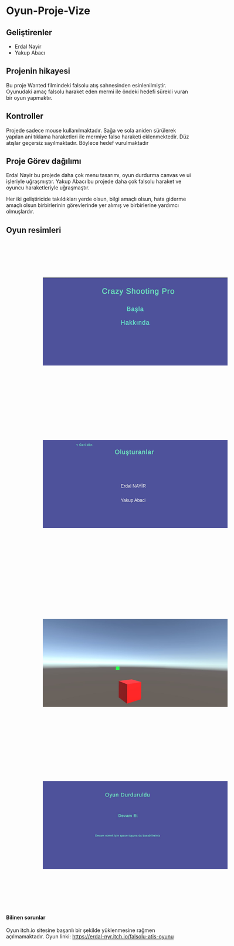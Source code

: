 # Oyun-Proje-Vize


## Geliştirenler

  * Erdal Nayir
  * Yakup Abacı
  
 
## Projenin hikayesi

Bu proje Wanted filmindeki falsolu atış sahnesinden esinlenilmiştir. Oyunudaki amaç falsolu haraket eden mermi ile öndeki hedefi sürekli vuran bir oyun yapmaktır.

## Kontroller

Projede sadece mouse kullanılmaktadır. Sağa ve sola aniden sürülerek yapılan ani tıklama haraketleri ile mermiye falso haraketi eklenmektedir. Düz atışlar geçersiz sayılmaktadır. Böylece hedef vurulmaktadır

## Proje Görev dağılımı

Erdal Nayir bu projede daha çok menu tasarımı, oyun durdurma canvas ve ui işleriyle uğraşmıştır.
Yakup Abacı bu projede daha çok falsolu haraket ve  oyuncu haraketleriyle uğraşmaştır. 

Her iki geliştiricide takıldıkları yerde olsun, bilgi amaçlı olsun, hata giderme amaçlı olsun birbirlerinin görevlerinde yer alımış ve birbirlerine yardımcı olmuşlardır.

## Oyun resimleri

<p float="left">
  <img src="https://github.com/ErdalNayir/Oyun-Proje-Vize/blob/main/Oyun%20Resimleri/1.JPG" width="600" height="240" style="margin:100px"/>
  <img src="https://github.com/ErdalNayir/Oyun-Proje-Vize/blob/main/Oyun%20Resimleri/2.JPG" width="600" height="240" style="margin:100px"/> 
</p>
</br>
<p float="left">
  <img src="https://github.com/ErdalNayir/Oyun-Proje-Vize/blob/main/Oyun%20Resimleri/3.JPG" width="600" height="240" style="margin:100px"/>
  <img src="https://github.com/ErdalNayir/Oyun-Proje-Vize/blob/main/Oyun%20Resimleri/4.JPG" width="600" height="240" style="margin:100px"/> 
</p>

#### Bilinen sorunlar

Oyun itch.io sitesine başarılı bir şekilde yüklenmesine rağmen açılmamaktadır. Oyun linki: https://erdal-nyr.itch.io/falsolu-atis-oyunu
 

